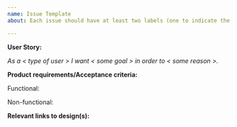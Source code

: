 ```yaml
---
name: Issue Template
about: Each issue should have at least two labels (one to indicate the corresponding epic and one to indicate the nature of the ticket, e.g. client-side or server-side). GitHub milestones correspond to features of the product and issues will be grouped by the feature they relate to.

---
```


**User Story:**

_As a < type of user > I want < some goal > in order to < some reason >._

**Product requirements/Acceptance criteria:**

Functional:

Non-functional:

**Relevant links to design(s):**
